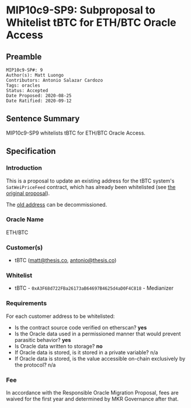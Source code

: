 # MIP10c9-SP9: Subproposal to Whitelist tBTC for ETH/BTC Oracle Access

## Preamble
```
MIP10c9-SP#: 9
Author(s): Matt Luongo
Contributors: Antonio Salazar Cardozo
Tags: oracles
Status: Accepted
Date Proposed: 2020-08-25
Date Ratified: 2020-09-12
```

## Sentence Summary
MIP10c9-SP9 whitelists tBTC for ETH/BTC Oracle Access.

## Specification

### Introduction

This is a proposal to update an existing address for the tBTC system's
`SatWeiPriceFeed` contract, which has already been whitelisted (see [the original
proposal](https://vote.makerdao.com/polling-proposal/qmeymkw5rhenzsevpvnhequj9glvq6n5buzapyrvestcdg)).

The [old address](etherscan.io/address/0x3b995E9f719Cb5F4b106F795B01760a11d083823) can be decommissioned.

### Oracle Name

ETH/BTC

### Customer(s)
- tBTC (matt@thesis.co, antonio@thesis.co)

### Whitelist

- tBTC - `0xA3F68d722FBa26173aB64697B4625d4aD0F4C818` - Medianizer

### Requirements
For each customer address to be whitelisted:

- Is the contract source code verified on etherscan? **yes**
- Is the Oracle data used in a permissioned manner that would prevent parasitic behavior? **yes**
- Is Oracle data written to storage? **no**
- If Oracle data is stored, is it stored in a private variable? n/a
- If Oracle data is stored, is the value accessible on-chain exclusively by the protocol? n/a

### Fee

In accordance with the Responsible Oracle Migration Proposal, fees are waived for the first year and determined by MKR Governance after that.